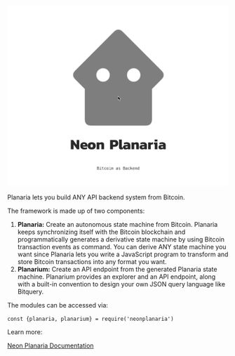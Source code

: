 ![neonplanaria](neonplanaria.gif)

Planaria lets you build ANY API backend system from Bitcoin.

The framework is made up of two components:

1. **Planaria:** Create an autonomous state machine from Bitcoin. Planaria keeps synchronizing itself with the Bitcoin blockchain and programmatically generates a derivative state machine by using Bitcoin transaction events as command. You can derive ANY state machine you want since Planaria lets you write a JavaScript program to transform and store Bitcoin transactions into any format you want.
2. **Planarium:** Create an API endpoint from the generated Planaria state machine. Planarium provides an explorer and an API endpoint, along with a built-in convention to design your own JSON query language like Bitquery.

The modules can be accessed via:

```
const {planaria, planarium} = require('neonplanaria')
```

Learn more:

[Neon Planaria Documentation](https://neon.planaria.network)
